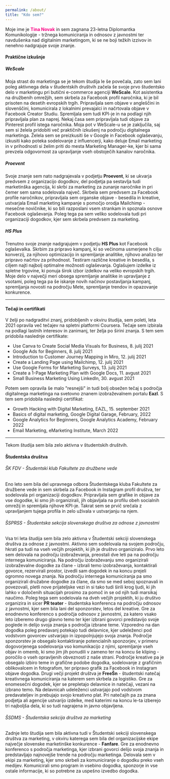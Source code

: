 ```yaml
---
permalink: /about/
title: "Kdo sem?"
---
```


Moje ime je <b style="color:rgb(250,0,130)">Tina Novak</b> in sem zagnana 23-letna Diplomantka Komunikologije - tržnega komuniciranja in odnosov z javnostmi ter navdušenka nad digitalnim marketingom, ki se ne boji težkih izzivov in nenehno nadgrajuje svoje znanje.

#### Praktične izkušnje

##### WeScale
Moja strast do marketinga se je tekom študija le še povečala, zato sem lani poleg aktivnega dela v študentskih društvih začela še svoje prvo študentsko delo v marketingu pri butični e-commerce agenciji **WeScale**. Kot asistentka na družbenih omrežjih, sem skrbela za Facebook profil naročnika, ki je bil prisoten na desetih evropskih trgih. Pripravljala sem objave v angleščini in slovenščini, komunicirala z lokalnimi prevajalci in načrtovala objave v Facebook Creator Studiu. Spremljala sem tudi KPI-je in na podlagi njih pripravljala plan za naprej. Nekaj časa sem pripravljala tudi objave za Pinterest profil istega naročnika. Moja pot v WeScale-u se je zaključila, saj sem si želela pridobiti več praktičnih izkušenj na področju digitalnega marketinga. Želela sem se preizkusiti še v Google in Facebook oglaševanju, izkusiti kako poteka sodelovanje z influencerji, kako deluje Email marketing in v prihodnosti si želim priti do mesta Marketing Manager-ke, kjer bi sama prevzela odgovornost za upravljanje vseh obstoječih kanalov naročnika. 

##### Proevent
Svoje znanje sem nato nadgrajevala v podjetju **Proevent**, ki se ukvarja predvsem z organizacijo dogodkov, del podjetja pa sestavlja tudi marketinška agencija, ki skrbi za marketing za zunanje naročnike in pri čemer sem sama sodelovala največ. Skrbela sem predvsem za Facebook profile naročnikov, pripravljala sem organske objave - besedila in kreative, ustvarjala Email marketing kampanje s pomočjo orodja Mailchimp - mesečne novičnike, ki so bili razposlani vsem strankam in spoznala osnove Facebook oglaševanja. Poleg tega pa sem veliko sodelovala tudi pri organizaciji dogodkov, kjer sem skrbela predvsem za marketing. 

##### HS Plus
Trenutno svoje znanje nadgrajujem v podjetju **HS Plus** kot Facebook oglaševalka. Skrbim za pripravo kampanj, ki so večinoma usmerjene h cilju konverzij, za njihovo optimizacijo in spremljanje analitike, njihovo analizo ter pripravo načrtov za prihodnost. Testiram različne kreative in besedila, s ciljem najti najbolj optimalne možnosti oglaševanja. Oglašujem izdelke iz spletne trgovine, ki ponuja širok izbor izdelkov na veliko evropskih trgih. Moje delo v največji meri obsega spremljanje analitike in upravljanje z vsotami, poleg tega pa še iskanje novih načinov postavljanja kampanj, spremljanja novosti na področju Mete, spremljanje trendov in opazovanje konkurence.

---

#### Tečaji in certifikati

V želji po nadgraditvi znanj, pridobljenih v okviru študija, sem poleti, leta 2021 opravila več tečajev na spletni platformi Coursera. Tečaje sem izbirala na podlagi lastnih interesov in zanimanj, ter želja po širini znanja. S tem sem pridobila naslednje certifikate:
* Use Canva to Create Social Media Visuals for Business, 8. julij 2021
* Google Ads for Beginners, 8. julij 2021
* Introduction to Customer Journey Mapping in Miro, 12. julij 2021
* Create a Landing Page using Mailchimp, 12. julij 2021
* Use Google Forms for Marketing Surveys, 13. julij 2021
* Create a 1-Page Marketing Plan with Google Docs, 11. avgust 2021
* Small Business Marketing Using LinkedIn, 30. avgust 2021

Potem sem opravila še malo "resnejši" in tudi bolj obsežen tečaj s področja digitalnega marketinga na svetovno znanem izobraževalnem portalu **Eazl**. S tem sem pridobila naslednji certifikat:
*    Growth Hacking with Digital Marketing, EAZL, 15. september 2021
*    Basics of digital marketing, Google Digital Garage, February, 2022
*    Google Analytics for Beginners, Google Analytics Academy, February 2022
*    Email Marketing, eMarketing Institute, March 2022

---

Tekom študija sem bila zelo aktivna v študentskih društvih. 

#### Študentska društva

###### ŠK FDV - Študentski klub Fakultete za družbene vede
Eno leto sem bila del upravnega odbora Študentskega kluba Fakultete za družbene vede in sem skrbela za Facebook in Instagram profil društva, ter sodelovala pri organizaciji dogodkov. Pripravljala sem grafike in objave za vse dogodke, ki smo jih organizirali, jih objavljala na profilu obeh socialnih omrežij in spremljala njihove KPI-je. Takrat sem se prvič srečala z upravljanjem tujega profila in zelo uživala v ustvarjanju na njem.

###### ŠSPRSS - Študentska sekcija slovenskega društva za odnose z javnostmi
Vsa tri leta študija sem bila zelo aktivna v Študentski sekciji slovenskega društva za odnose z javnostmi. Aktivno sem sodelovala na svojem področju, hkrati pa tudi na vseh večjih projektih, ki jih je društvo organiziralo. Prvo leto sem delovala na področju izobraževanja, preostali dve leti pa na področju internega komuniciranja. Na področju izobraževanju smo organizirali izobraževalne dogodke za člane - izbrali temo izobraževanja, kontaktirali govorce, rezervirali prostor, izvedli sam dogodek in na koncu prejeli ogromno novega znanja. Na področju internega komuniciranja pa smo organizirali družabne dogodke za člane, da smo se med seboj spoznavali in povezovali, pletli nove prijateljske vezi in si tako tudi širili krog ljudi, ki jih lahko v določenih situacijah prosimo za pomoč in se od njih tudi marsikaj naučimo. 
Poleg tega sem sodelovala na dveh večjih projektih, ki ju društvo organizira in sicer **PR teater** - študentska konferenca na področju odnosov z javnostmi, kjer sem bila lani del sponzorstev, letos del kreative. Gre za enodnevno konferenco s področja odnosov z javnostmi, za katero vsako leto izberemo drugo glavno temo ter kjer izbrani govorci predstavijo svoje poglede in delijo svoja znanja s področja izbrane teme. Vzporedno na dan dogodka poleg predavanj potekajo tudi delavnice, kjer udeleženci pod vodstvom govorcev ustvarjajo in izpopolnjujejo svoja znanja. Področje sponzorstev je obsegalo kontaktiranje potencialnih sponzorjev, v primeru dogovorjenega sodelovanja vso komunikacijo z njimi, spremljanje vseh objav in omemb, ki smo jim jih ponudili v zameno ter na koncu še kliping - poročilo o vseh opravljenih obveznosti z naše strani. Področje kreative pa je obsegalo izbiro teme in grafične podobe dogodka, sodelovanje z grafičnim oblikovalcem in fotografom, ter pripravo grafik za Facebook in Instagram objave dogodka. 
Drugi večji projekt društva je **FreeŠn** - študentski natečaj kreativnega komuniciranja na katerem sem skrbela za logistiko. Gre za enomesečni dogodek, kjer se prepletajo delavnice in natečaji, vezani na izbrano temo. Na delavnicah udeleženci ustvarjajo pod vodstvom predavateljev in prebujajo svojo kreativno plat. Pri natečajih pa za znana podjetja ali agencije ustvarijo izdelke, med katerimi na koncu le-ta izberejo tri najboljša dela, ki so tudi nagrajena in javno objavljena. 


###### ŠSDMS - Študentska sekcija društva za marketing
Zadnje leto študija sem bila aktivna tudi v Študentski sekciji slovenskega društva za marketing, v okviru katerega sem bila del organizacijske ekipe največje slovenske marketinške konkurence - **Fanfare**. Gre za enodnevno konferenco s področja marketinga, kjer izbrani govorci delijo svoja znanja in predstavljajo najnovejše trende na področju marketinga. Delovala sem v ekipi za marketing, kjer smo skrbeli za komuniciranje o dogodku preko vseh medijev. Komunicirali smo program in vsebino dogodka, sponzorje in vse ostale informacije, ki so potrebne za uspešno izvedbo dogodka. 


  

